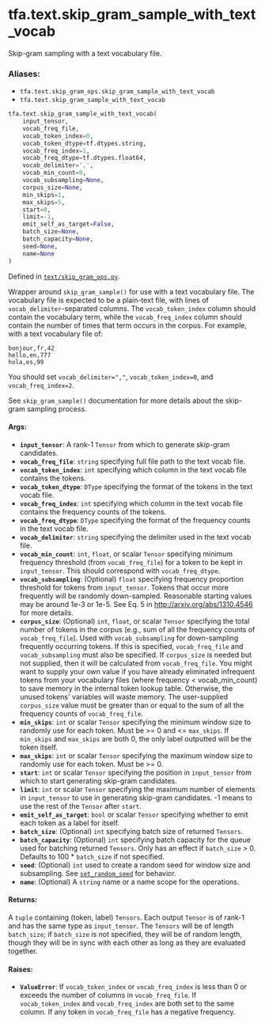 <div itemscope itemtype="http://developers.google.com/ReferenceObject">
<meta itemprop="name" content="tfa.text.skip_gram_sample_with_text_vocab" />
<meta itemprop="path" content="Stable" />
</div>

# tfa.text.skip_gram_sample_with_text_vocab

Skip-gram sampling with a text vocabulary file.

### Aliases:

* `tfa.text.skip_gram_ops.skip_gram_sample_with_text_vocab`
* `tfa.text.skip_gram_sample_with_text_vocab`

``` python
tfa.text.skip_gram_sample_with_text_vocab(
    input_tensor,
    vocab_freq_file,
    vocab_token_index=0,
    vocab_token_dtype=tf.dtypes.string,
    vocab_freq_index=1,
    vocab_freq_dtype=tf.dtypes.float64,
    vocab_delimiter=',',
    vocab_min_count=0,
    vocab_subsampling=None,
    corpus_size=None,
    min_skips=1,
    max_skips=5,
    start=0,
    limit=-1,
    emit_self_as_target=False,
    batch_size=None,
    batch_capacity=None,
    seed=None,
    name=None
)
```



Defined in [`text/skip_gram_ops.py`](https://github.com/tensorflow/addons/tree/r0.3/tensorflow_addons/text/skip_gram_ops.py).

<!-- Placeholder for "Used in" -->

Wrapper around `skip_gram_sample()` for use with a text vocabulary file.
The vocabulary file is expected to be a plain-text file, with lines of
`vocab_delimiter`-separated columns. The `vocab_token_index` column should
contain the vocabulary term, while the `vocab_freq_index` column should
contain the number of times that term occurs in the corpus. For example,
with a text vocabulary file of:

  ```
  bonjour,fr,42
  hello,en,777
  hola,es,99
  ```

You should set `vocab_delimiter=","`, `vocab_token_index=0`, and
`vocab_freq_index=2`.

See `skip_gram_sample()` documentation for more details about the skip-gram
sampling process.

#### Args:

* <b>`input_tensor`</b>:     A rank-1 `Tensor` from which to generate skip-gram candidates.
* <b>`vocab_freq_file`</b>:     `string` specifying full file path to the text vocab file.
* <b>`vocab_token_index`</b>: `int` specifying which column in the text vocab file
    contains the tokens.
* <b>`vocab_token_dtype`</b>:     `DType` specifying the format of the tokens in the text vocab file.
* <b>`vocab_freq_index`</b>: `int` specifying which column in the text vocab file
    contains the frequency counts of the tokens.
* <b>`vocab_freq_dtype`</b>: `DType` specifying the format of the frequency counts
    in the text vocab file.
* <b>`vocab_delimiter`</b>: `string` specifying the delimiter used in the text vocab
    file.
* <b>`vocab_min_count`</b>: `int`, `float`, or scalar `Tensor` specifying
    minimum frequency threshold (from `vocab_freq_file`) for a token to be
    kept in `input_tensor`. This should correspond with `vocab_freq_dtype`.
* <b>`vocab_subsampling`</b>: (Optional) `float` specifying frequency proportion
    threshold for tokens from `input_tensor`. Tokens that occur more
    frequently will be randomly down-sampled. Reasonable starting values
    may be around 1e-3 or 1e-5. See Eq. 5 in http://arxiv.org/abs/1310.4546
    for more details.
* <b>`corpus_size`</b>: (Optional) `int`, `float`, or scalar `Tensor` specifying the
    total number of tokens in the corpus (e.g., sum of all the frequency
    counts of `vocab_freq_file`). Used with `vocab_subsampling` for
    down-sampling frequently occurring tokens. If this is specified,
    `vocab_freq_file` and `vocab_subsampling` must also be specified.
    If `corpus_size` is needed but not supplied, then it will be calculated
    from `vocab_freq_file`. You might want to supply your own value if you
    have already eliminated infrequent tokens from your vocabulary files
    (where frequency < vocab_min_count) to save memory in the internal
    token lookup table. Otherwise, the unused tokens' variables will waste
    memory.  The user-supplied `corpus_size` value must be greater than or
    equal to the sum of all the frequency counts of `vocab_freq_file`.
* <b>`min_skips`</b>: `int` or scalar `Tensor` specifying the minimum window size to
    randomly use for each token. Must be >= 0 and <= `max_skips`. If
    `min_skips` and `max_skips` are both 0, the only label outputted will
    be the token itself.
* <b>`max_skips`</b>: `int` or scalar `Tensor` specifying the maximum window size to
    randomly use for each token. Must be >= 0.
* <b>`start`</b>: `int` or scalar `Tensor` specifying the position in `input_tensor`
    from which to start generating skip-gram candidates.
* <b>`limit`</b>: `int` or scalar `Tensor` specifying the maximum number of elements
    in `input_tensor` to use in generating skip-gram candidates. -1 means
    to use the rest of the `Tensor` after `start`.
* <b>`emit_self_as_target`</b>: `bool` or scalar `Tensor` specifying whether to emit
    each token as a label for itself.
* <b>`batch_size`</b>: (Optional) `int` specifying batch size of returned `Tensors`.
* <b>`batch_capacity`</b>: (Optional) `int` specifying batch capacity for the queue
    used for batching returned `Tensors`. Only has an effect if
    `batch_size` > 0. Defaults to 100 * `batch_size` if not specified.
* <b>`seed`</b>: (Optional) `int` used to create a random seed for window size and
    subsampling. See
    [`set_random_seed`](../../g3doc/python/constant_op.md#set_random_seed)
    for behavior.
* <b>`name`</b>: (Optional) A `string` name or a name scope for the operations.


#### Returns:

A `tuple` containing (token, label) `Tensors`. Each output `Tensor` is of
rank-1 and has the same type as `input_tensor`. The `Tensors` will be of
length `batch_size`; if `batch_size` is not specified, they will be of
random length, though they will be in sync with each other as long as
they are evaluated together.


#### Raises:

* <b>`ValueError`</b>: If `vocab_token_index` or `vocab_freq_index` is less than 0
    or exceeds the number of columns in `vocab_freq_file`.
    If `vocab_token_index` and `vocab_freq_index` are both set to the same
    column. If any token in `vocab_freq_file` has a negative frequency.